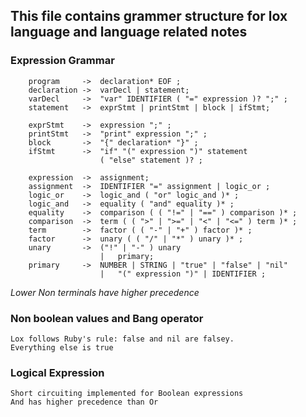 ## This file contains grammer structure for lox language and language related notes

### Expression Grammar
```
    program     ->  declaration* EOF ;
    declaration ->  varDecl | statement;
    varDecl     ->  "var" IDENTIFIER ( "=" expression )? ";" ;
    statement   ->  exprStmt | printStmt | block | ifStmt;

    exprStmt    ->  expression ";" ;
    printStmt   ->  "print" expression ";" ;
    block       ->  "{" declaration* "}" ;
    ifStmt      ->  "if" "(" expression ")" statement
                    ( "else" statement )? ;

    expression  ->  assignment;
    assignment  ->  IDENTIFIER "=" assignment | logic_or ;
    logic_or    ->  logic_and ( "or" logic_and )* ;
    logic_and   ->  equality ( "and" equality )* ;
    equality    ->  comparison ( ( "!=" | "==" ) comparison )* ;
    comparison  ->  term ( ( ">" | ">=" | "<" | "<=" ) term )* ; 
    term        ->  factor ( ( "-" | "+" ) factor )* ;
    factor      ->  unary ( ( "/" | "*" ) unary )* ;
    unary       ->  ("!" | "-" ) unary
                    |   primary;
    primary     ->  NUMBER | STRING | "true" | "false" | "nil"
                    |   "(" expression ")" | IDENTIFIER ;
```
_Lower Non terminals have higher precedence_

### Non boolean values and Bang operator
```
Lox follows Ruby's rule: false and nil are falsey.
Everything else is true
```

### Logical Expression
```
Short circuiting implemented for Boolean expressions
And has higher precedence than Or

```
